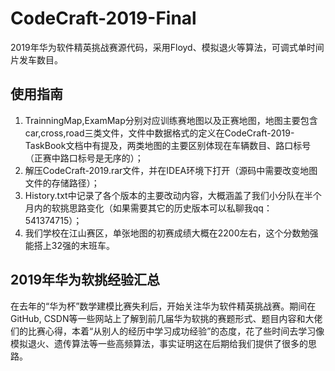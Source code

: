 # CodeCraft-2019-Final
2019年华为软件精英挑战赛源代码，采用Floyd、模拟退火等算法，可调式单时间片发车数目。<br>
## 使用指南
1. TrainningMap,ExamMap分别对应训练赛地图以及正赛地图，地图主要包含car,cross,road三类文件，文件中数据格式的定义在CodeCraft-2019-TaskBook文档中有提及，两类地图的主要区别体现在车辆数目、路口标号（正赛中路口标号是无序的）；<br>
2. 解压CodeCraft-2019.rar文件，并在IDEA环境下打开（源码中需要改变地图文件的存储路径）；<br>
3. History.txt中记录了各个版本的主要改动内容，大概涵盖了我们小分队在半个月内的软挑思路变化（如果需要其它的历史版本可以私聊我qq：541374715）；<br>
4. 我们学校在江山赛区，单张地图的初赛成绩大概在2200左右，这个分数勉强能搭上32强的末班车。<br>
## 2019年华为软挑经验汇总
   在去年的“华为杯”数学建模比赛失利后，开始关注华为软件精英挑战赛。期间在GitHub, CSDN等一些网站上了解到前几届华为软挑的赛题形式、题目内容和大佬们的比赛心得，本着“从别人的经历中学习成功经验”的态度，花了些时间去学习像模拟退火、遗传算法等一些高频算法，事实证明这在后期给我们提供了很多的思路。<br>
